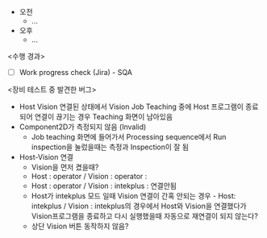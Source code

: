 - 오전
	- ...
- 오후
	- ...

<수행 경과>
- [ ] Work progress check (Jira) - SQA

<장비 테스트 중 발견한 버그>
- Host Vision 연결된 상태에서 Vision Job Teaching 중에 Host 프로그램이 종료되어 연결이 끊기는 경우 Teaching 화면이 남아있음
- Component2D가 측정되지 않음 (Invalid)
	- Job teaching 화면에 들어가서 Processing sequence에서 Run inspection을 눌렀을때는 측정과 Inspection이 잘 됨
- Host-Vision 연결
	- Vision을 먼저 켰을때?
	- Host : operator / Vision : operator : 
	- Host : operator / Vision : intekplus : 연결안됨
	- Host가 intekplus 모드 일때 Vision 연결이 간혹 안되는 경우 - Host: intekplus / Vision : intekplus의 경우에서 Host와 Vision을 연결했다가 Vision프로그램을 종료하고 다시 실행했을때 자동으로 재연결이 되지 않는다?
	- 상단 Vision 버튼 동작하지 않음?